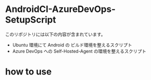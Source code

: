 # AndroidCI-AzureDevOps-SetupScript

このリポジトリには以下の内容が含まれています。

- Ubuntu 環境にて Android の ビルド環境を整えるスクリプト
- Azure DevOps への Self-Hosted-Agent の環境を整えるスクリプト

# how to use

```sh

```

